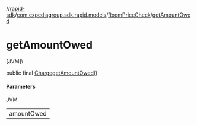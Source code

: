 //[rapid-sdk](../../../index.md)/[com.expediagroup.sdk.rapid.models](../index.md)/[RoomPriceCheck](index.md)/[getAmountOwed](get-amount-owed.md)

# getAmountOwed

[JVM]\

public final [Charge](../-charge/index.md)[getAmountOwed](get-amount-owed.md)()

#### Parameters

JVM

| |
|---|
| amountOwed |
